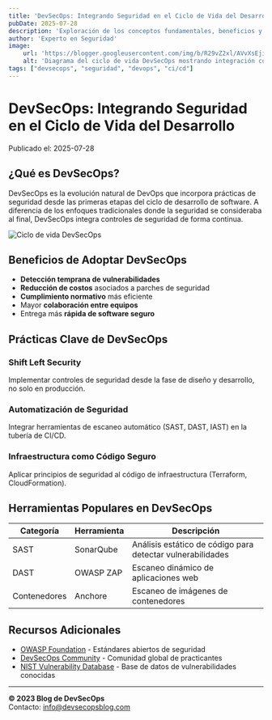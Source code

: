 ```yaml
---
title: 'DevSecOps: Integrando Seguridad en el Ciclo de Vida del Desarrollo'
pubDate: 2025-07-28
description: 'Exploración de los conceptos fundamentales, beneficios y herramientas clave de DevSecOps para integración continua de seguridad en el desarrollo de software.'
author: 'Experto en Seguridad'
image:
    url: 'https://blogger.googleusercontent.com/img/b/R29vZ2xl/AVvXsEjicbAo9FykXi3T9hkcnUZHLUBWoNTAdQk_akoRk-5U0xrN8Cqzkcn1WnwX_AhElMlHx9HuH5J2XF7RmEbrEtxCUsMD74Qu29s00jC2IomKET9Ulwa4I04nBljtO3SLQA4ep4ai6Ugc5HTi80wFS_X_xK2AlsYi_a4aUjhPjLugXFJxAkieFSwicP3gCMg/s728-rw-e365/devsecops.png'
    alt: 'Diagrama del ciclo de vida DevSecOps mostrando integración continua de seguridad'
tags: ["devsecops", "seguridad", "devops", "ci/cd"]
---
```


# DevSecOps: Integrando Seguridad en el Ciclo de Vida del Desarrollo

Publicado el: 2025-07-28

## ¿Qué es DevSecOps?

DevSecOps es la evolución natural de DevOps que incorpora prácticas de seguridad desde las primeras etapas del ciclo de desarrollo de software. A diferencia de los enfoques tradicionales donde la seguridad se consideraba al final, DevSecOps integra controles de seguridad de forma continua.

![Ciclo de vida DevSecOps](https://blogger.googleusercontent.com/img/b/R29vZ2xl/AVvXsEjicbAo9FykXi3T9hkcnUZHLUBWoNTAdQk_akoRk-5U0xrN8Cqzkcn1WnwX_AhElMlHx9HuH5J2XF7RmEbrEtxCUsMD74Qu29s00jC2IomKET9Ulwa4I04nBljtO3SLQA4ep4ai6Ugc5HTi80wFS_X_xK2AlsYi_a4aUjhPjLugXFJxAkieFSwicP3gCMg/s728-rw-e365/devsecops.png)

## Beneficios de Adoptar DevSecOps

- **Detección temprana de vulnerabilidades**
- **Reducción de costos** asociados a parches de seguridad
- **Cumplimiento normativo** más eficiente
- Mayor **colaboración entre equipos**
- Entrega más **rápida de software seguro**

## Prácticas Clave de DevSecOps

### Shift Left Security
Implementar controles de seguridad desde la fase de diseño y desarrollo, no solo en producción.

### Automatización de Seguridad
Integrar herramientas de escaneo automático (SAST, DAST, IAST) en la tubería de CI/CD.

### Infraestructura como Código Seguro
Aplicar principios de seguridad al código de infraestructura (Terraform, CloudFormation).

## Herramientas Populares en DevSecOps

| Categoría      | Herramienta  | Descripción |
|---------------|------------|-------------|
| SAST          | SonarQube  | Análisis estático de código para detectar vulnerabilidades |
| DAST          | OWASP ZAP  | Escaneo dinámico de aplicaciones web |
| Contenedores  | Anchore    | Escaneo de imágenes de contenedores |

## Recursos Adicionales

- [OWASP Foundation](https://owasp.org/) - Estándares abiertos de seguridad
- [DevSecOps Community](https://www.devsecops.org/) - Comunidad global de practicantes
- [NIST Vulnerability Database](https://nvd.nist.gov/) - Base de datos de vulnerabilidades conocidas

---

**© 2023 Blog de DevSecOps**  
Contacto: info@devsecopsblog.com